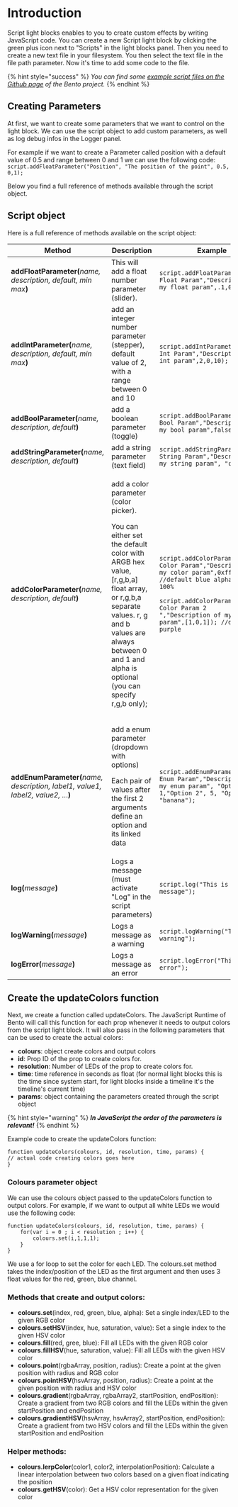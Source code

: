 # Introduction

Script light blocks enables to you to create custom effects by writing JavaScript code. You can create a new Script light block by clicking the green plus icon next to "Scripts" in the light blocks panel. Then you need to create a new text file in your filesystem. You then select the text file in the file path parameter. Now it's time to add some code to the file.

{% hint style="success" %}
_You can find some_ [_example script files on the Github page_](https://github.com/benkuper/BenTo) _of the Bento project._
{% endhint %}

## Creating Parameters

At first, we want to create some parameters that we want to control on the light block. We can use the script object to add custom parameters, as well as log debug infos in the Logger panel.

For example if we want to create a Parameter called position with a default value of 0.5 and range between 0 and 1 we can use the following code:\
`script.addFloatParameter("Position", "The position of the point", 0.5, 0,1);`

Below you find a full reference of methods available through the script object.

## Script object&#x20;

Here is a full reference of methods available on the script object:

| Method                                                                             | Description                                                                                                                                                                                                                                                      | Example                                                                                                                                                                                                                                                         |
| ---------------------------------------------------------------------------------- | ---------------------------------------------------------------------------------------------------------------------------------------------------------------------------------------------------------------------------------------------------------------- | --------------------------------------------------------------------------------------------------------------------------------------------------------------------------------------------------------------------------------------------------------------- |
| **addFloatParameter(**_name, description, default, min max_**)**                   | This will add a float number parameter (slider).                                                                                                                                                                                                                 | `script.addFloatParameter("My Float Param","Description of my float param",.1,0,1);`                                                                                                                                                                            |
| **addIntParameter(**_name, description, default, min max_**)**                     | add an integer number parameter (stepper), default value of 2, with a range between 0 and 10                                                                                                                                                                     | `script.addIntParameter("My Int Param","Description of my int param",2,0,10);`                                                                                                                                                                                  |
| **addBoolParameter(**_name, description, default_**)**                             | add a boolean parameter (toggle)                                                                                                                                                                                                                                 | `script.addBoolParameter("My Bool Param","Description of my bool param",false);`                                                                                                                                                                                |
| **addStringParameter(**_name, description, default_**)**                           | add a string parameter (text field)                                                                                                                                                                                                                              | `script.addStringParameter("My String Param","Description of my string param", "cool");`                                                                                                                                                                        |
| **addColorParameter(**_name, description, default_**)**                            | <p>add a color parameter (color picker).</p><p>You can either set the default color with ARGB hex value, [r,g,b,a] float array, or r,g,b,a separate values. r, g and b values are always between 0 and 1 and alpha is optional (you can specify r,g,b only);</p> | <p><code>script.addColorParameter("My Color Param","Description of my color param",0xff0000ff); //default blue alpha 100%</code></p><p><code>script.addColorParameter("My Color Param 2 ","Description of my color param",[1,0,1]); //default purple</code></p> |
| **addEnumParameter(**_name, description, label1, value1, label2, value2, .._.**)** | <p>add a enum parameter (dropdown with options)</p><p>Each pair of values after the first 2 arguments define an option and its linked data</p>                                                                                                                   | `script.addEnumParameter("My Enum Param","Description of my enum param", "Option 1", 1,"Option 2", 5, "Option 3", "banana");`                                                                                                                                   |
| **log(**_message_**)**                                                             | Logs a message (must activate "Log" in the script parameters)                                                                                                                                                                                                    | `script.log("This is a message");`                                                                                                                                                                                                                              |
| **logWarning(**_message_**)**                                                      | Logs a message as a warning                                                                                                                                                                                                                                      | `script.logWarning("This is a warning");`                                                                                                                                                                                                                       |
| **logError(**_message_**)**                                                        | Logs a message as an error                                                                                                                                                                                                                                       | `script.logError("This is an error");`                                                                                                                                                                                                                          |

## Create the updateColors function

Next, we create a function called updateColors. The JavaScript Runtime of Bento will call this function for each prop whenever it needs to output colors from the script light block. It will also pass in the following parameters that can be used to create the actual colors:

* **colours**: object create colors and output colors
* **id**: Prop ID of the prop to create colors for.
* **resolution**: Number of LEDs of the prop to create colors for.
* **time**: time reference in seconds as float (for normal light blocks this is the time since system start, for light blocks inside a timeline it's the timeline's current time)
* **params**: object containing the parameters created through the script object

{% hint style="warning" %}
_**In JavaScript the order of the parameters is relevant!**_
{% endhint %}

Example code to create the updateColors function:

`function updateColors(colours, id, resolution, time, params) {`\
&#x20;  `// actual code creating colors goes here`\
`}`

### **Colours parameter object**

We can use the colours object passed to the updateColors function to output colors. For example, if we want to output all white LEDs we would use the following code:

```
function updateColors(colours, id, resolution, time, params) {	
	for(var i = 0 ; i < resolution ; i++) {
		colours.set(i,1,1,1);
	}
} 
```

We use a for loop to set the color for each LED. The colours.set method takes the index/position of the LED as the first argument and then uses 3 float values for the red, green, blue channel.&#x20;

### Methods that create and output colors:

* **colours.set**(index, red, green, blue, alpha): Set a single index/LED to the given RGB color
* **colours.setHSV**(index, hue, saturation, value): Set a single index to the given HSV color
* **colours.fill**(red, gree, blue): Fill all LEDs with the given RGB color
* **colours.fillHSV**(hue, saturation, value): Fill all LEDs with the given HSV color
* **colours.point**(rgbaArray, position, radius): Create a point at the given position with radius and RGB color
* **colours.pointHSV**(hsvArray, position, radius): Create a point at the given position with radius and HSV color
* **colours.gradient**(rgbaArray, rgbaArray2, startPosition, endPosition): Create a gradient from two RGB colors and fill the LEDs within the given startPosition and endPosition
* **colours.gradientHSV**(hsvArray, hsvArray2, startPosition, endPosition): Create a gradient from two HSV colors and fill the LEDs within the given startPosition and endPosition

### Helper methods:

* **colours.lerpColor**(color1, color2, interpolationPosition): Calculate a linear interpolation between two colors based on a given float indicating the position
* **colours.getHSV**(color): Get a HSV color representation for the given color
